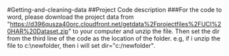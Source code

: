 #Getting-and-cleaning-data
##Project Code description
###For the code to word, please download the project data from "https://d396qusza40orc.cloudfront.net/getdata%2Fprojectfiles%2FUCI%20HAR%20Dataset.zip" to your computer and unzip the file. Then set the dir from the third line of the code as the location of the folder. 
e.g, if i unzip the file to c:\newfolder, then i will set dir="c:/newfolder".
